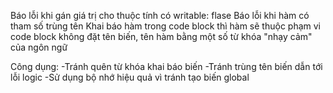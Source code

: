 Báo lỗi khi gán giá trị cho thuộc tính có writable: flase
Báo lỗi khi hàm có tham số trùng tên 
Khai báo hàm trong code block thì hàm sẽ thuộc phạm vi code block
không đặt tên biến, tên hàm bằng một số từ khóa "nhạy cảm" của ngôn ngữ

Công dụng:
 -Tránh quên từ khóa khai báo biến
 -Tránh trùng tên biến dẫn tới lỗi logic
 -Sử dụng bộ nhớ hiệu quả vì tránh tạo biến global